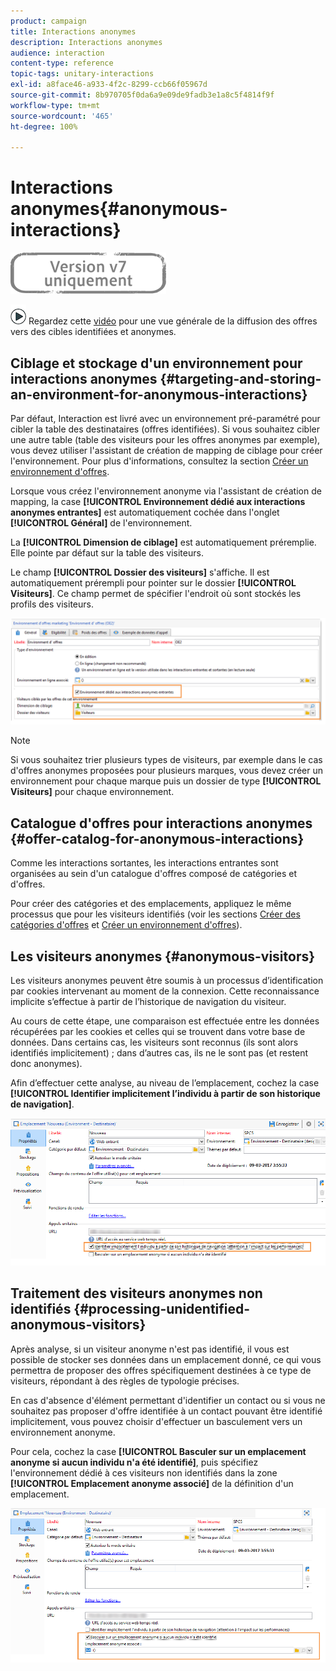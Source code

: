 ```yaml
---
product: campaign
title: Interactions anonymes
description: Interactions anonymes
audience: interaction
content-type: reference
topic-tags: unitary-interactions
exl-id: a8face46-a933-4f2c-8299-ccb66f05967d
source-git-commit: 8b970705f0da6a9e09de9fadb3e1a8c5f4814f9f
workflow-type: tm+mt
source-wordcount: '465'
ht-degree: 100%

---
```


# Interactions anonymes{#anonymous-interactions}

![](../../assets/v7-only.svg)

![](assets/do-not-localize/how-to-video.png) Regardez cette [vidéo](https://helpx.adobe.com/campaign/classic/how-to/indetified-and-anonymous-interaction-in-acv6.html?playlist=/ccx/v1/collection/product/campaign/classic/segment/digital-marketers/explevel/intermediate/applaunch/get-started/collection.ccx.js&amp;ref=helpx.adobe.com) pour une vue générale de la diffusion des offres vers des cibles identifiées et anonymes.

## Ciblage et stockage d&#39;un environnement pour interactions anonymes {#targeting-and-storing-an-environment-for-anonymous-interactions}

Par défaut, Interaction est livré avec un environnement pré-paramétré pour cibler la table des destinataires (offres identifiées). Si vous souhaitez cibler une autre table (table des visiteurs pour les offres anonymes par exemple), vous devez utiliser l&#39;assistant de création de mapping de ciblage pour créer l&#39;environnement. Pour plus d&#39;informations, consultez la section [Créer un environnement d&#39;offres](../../interaction/using/live-design-environments.md#creating-an-offer-environment).

Lorsque vous créez l&#39;environnement anonyme via l&#39;assistant de création de mapping, la case **[!UICONTROL Environnement dédié aux interactions anonymes entrantes]** est automatiquement cochée dans l&#39;onglet **[!UICONTROL Général]** de l&#39;environnement.

La **[!UICONTROL Dimension de ciblage]** est automatiquement préremplie. Elle pointe par défaut sur la table des visiteurs.

Le champ **[!UICONTROL Dossier des visiteurs]** s&#39;affiche. Il est automatiquement prérempli pour pointer sur le dossier **[!UICONTROL Visiteurs]**. Ce champ permet de spécifier l&#39;endroit où sont stockés les profils des visiteurs.

![](assets/anonymous_environment_option.png)

>[!NOTE]
>
>Si vous souhaitez trier plusieurs types de visiteurs, par exemple dans le cas d&#39;offres anonymes proposées pour plusieurs marques, vous devez créer un environnement pour chaque marque puis un dossier de type **[!UICONTROL Visiteurs]** pour chaque environnement.

## Catalogue d&#39;offres pour interactions anonymes {#offer-catalog-for-anonymous-interactions}

Comme les interactions sortantes, les interactions entrantes sont organisées au sein d&#39;un catalogue d&#39;offres composé de catégories et d&#39;offres.

Pour créer des catégories et des emplacements, appliquez le même processus que pour les visiteurs identifiés (voir les sections [Créer des catégories d&#39;offres](../../interaction/using/creating-offer-categories.md) et [Créer un environnement d&#39;offres](../../interaction/using/live-design-environments.md#creating-an-offer-environment)).

## Les visiteurs anonymes {#anonymous-visitors}

Les visiteurs anonymes peuvent être soumis à un processus d’identification par cookies intervenant au moment de la connexion. Cette reconnaissance implicite s’effectue à partir de l’historique de navigation du visiteur.

Au cours de cette étape, une comparaison est effectuée entre les données récupérées par les cookies et celles qui se trouvent dans votre base de données. Dans certains cas, les visiteurs sont reconnus (ils sont alors identifiés implicitement) ; dans d’autres cas, ils ne le sont pas (et restent donc anonymes).

Afin d’effectuer cette analyse, au niveau de l’emplacement, cochez la case **[!UICONTROL Identifier implicitement l’individu à partir de son historique de navigation]**.

![](assets/identification_anonymous_visitors.png)

## Traitement des visiteurs anonymes non identifiés {#processing-unidentified-anonymous-visitors}

Après analyse, si un visiteur anonyme n&#39;est pas identifié, il vous est possible de stocker ses données dans un emplacement donné, ce qui vous permettra de proposer des offres spécifiquement destinées à ce type de visiteurs, répondant à des règles de typologie précises.

En cas d&#39;absence d&#39;élément permettant d&#39;identifier un contact ou si vous ne souhaitez pas proposer d&#39;offre identifiée à un contact pouvant être identifié implicitement, vous pouvez choisir d&#39;effectuer un basculement vers un environnement anonyme.

Pour cela, cochez la case **[!UICONTROL Basculer sur un emplacement anonyme si aucun individu n&#39;a été identifié]**, puis spécifiez l&#39;environnement dédié à ces visiteurs non identifiés dans la zone **[!UICONTROL Emplacement anonyme associé]** de la définition d&#39;un emplacement.

![](assets/anonymous_to_anonymous_environment.png)
